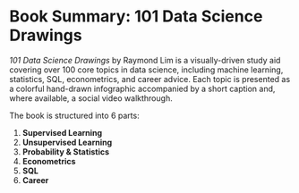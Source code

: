 # Book Summary: 101 Data Science Drawings

*101 Data Science Drawings* by Raymond Lim is a visually-driven study aid covering over 100 core topics in data science, including machine learning, statistics, SQL, econometrics, and career advice. Each topic is presented as a colorful hand-drawn infographic accompanied by a short caption and, where available, a social video walkthrough.

The book is structured into 6 parts:
1. **Supervised Learning**
2. **Unsupervised Learning**
3. **Probability & Statistics**
4. **Econometrics**
5. **SQL**
6. **Career**